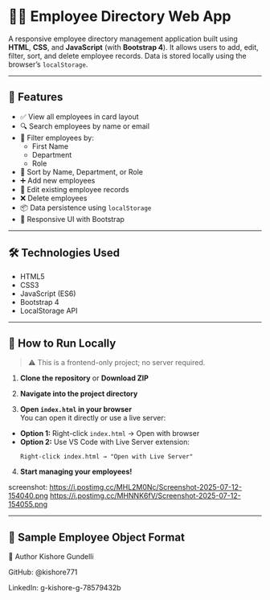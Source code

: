 # 🧑‍💼 Employee Directory Web App

A responsive employee directory management application built using **HTML**, **CSS**, and **JavaScript** (with **Bootstrap 4**). It allows users to add, edit, filter, sort, and delete employee records. Data is stored locally using the browser’s `localStorage`.

---

## 📌 Features

- ✅ View all employees in card layout
- 🔍 Search employees by name or email
- 🎯 Filter employees by:
  - First Name
  - Department
  - Role
- 🔄 Sort by Name, Department, or Role
- ➕ Add new employees
- 📝 Edit existing employee records
- ❌ Delete employees
- 📦 Data persistence using `localStorage`
- 📱 Responsive UI with Bootstrap

---

## 🛠️ Technologies Used

- HTML5
- CSS3
- JavaScript (ES6)
- Bootstrap 4
- LocalStorage API

---
## 🚀 How to Run Locally

> ⚠️ This is a frontend-only project; no server required.

1. **Clone the repository** or **Download ZIP**
2.  **Navigate into the project directory**


3. **Open `index.html` in your browser**  
You can open it directly or use a live server:
- **Option 1:** Right-click `index.html` → Open with browser
- **Option 2:** Use VS Code with Live Server extension:
  ```
  Right-click index.html → "Open with Live Server"
  ```

4. **Start managing your employees!**

screenshot:
https://i.postimg.cc/MHL2M0Nc/Screenshot-2025-07-12-154040.png
https://i.postimg.cc/MHNNK6fV/Screenshot-2025-07-12-154055.png

---

## 🧪 Sample Employee Object Format


🙌 Author
Kishore Gundelli

GitHub: @kishore771

LinkedIn: g-kishore-g-78579432b

